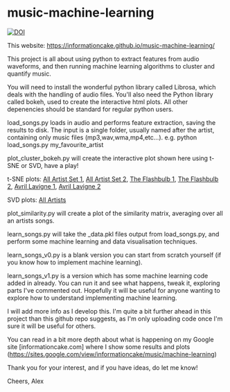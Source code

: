 # music-machine-learning
[![DOI](https://zenodo.org/badge/110278467.svg)](https://zenodo.org/badge/latestdoi/110278467)

This website: https://informationcake.github.io/music-machine-learning/

This project is all about using python to extract features from audio waveforms, and then running machine learning algorithms to cluster and quantify music.

You will need to install the wonderful python library called Librosa, which deals with the handling of audio files. You'll also need the Python library called bokeh, used to create the interactive html plots. All other depenencies should be standard for regular python users.

load_songs.py loads in audio and performs feature extraction, saving the results to disk. The input is a single folder, usually named after the artist, containing only music files (mp3,wav,wma,mp4,etc...). e.g. python load_songs.py my_favourite_artist

plot_cluster_bokeh.py will create the interactive plot shown here using t-SNE or SVD, have a play!

t-SNE plots:
[All Artist Set 1](plots/plot_cluster_ManyArtists.md),
[All Artist Set 2](plots/plot_cluster_ManyArtists2.md),
[The Flashbulb 1](plots/TheFlashbulb_TSNE.md),
[The Flashbulb 2](plots/TheFlashbulb_TSNE2.md),
[Avril Lavigne 1](plots/AvrilLavigne_TSNE_run1.md),
[Avril Lavigne 2](plots/AvrilLavigne_TSNE_run2.md)

SVD plots:
[All Artists](plots/SVD_artists_plot.md)

plot_similarity.py will create a plot of the similarity matrix, averaging over all an artists songs.

learn_songs.py will take the _data.pkl files output from load_songs.py, and perform some machine learning and data visualisation techniques. 

learn_songs_v0.py is a blank version you can start from scratch yourself (if you know how to implement machine learning). 

learn_songs_v1.py is a version which has some machine learning code added in already. You can run it and see what happens, tweak it, exploring parts I've commented out. Hopefully it will be useful for anyone wanting to explore how to understand implementing machine learning.

I will add more info as I develop this. I'm quite a bit further ahead in this project than this github repo suggests, as I'm only uploading code once I'm sure it will be useful for others. 

You can read in a bit more depth about what is happening on my Google site [informationcake.com] where I show some results and plots (https://sites.google.com/view/informationcake/music/machine-learning)

Thank you for your interest, and if you have ideas, do let me know!

Cheers,
Alex
